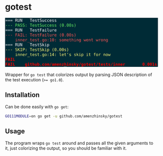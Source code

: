 # gotest

![Example](_resources/example.png)

Wrapper for `go test` that colorizes output by parsing JSON description of the test execution (`>= go1.0`).

## Installation

Can be done easily with `go get`:

```bash
GO111MODULE=on go get -u github.com/amenzhinsky/gotest
```

## Usage

The program wraps `go test` around and passes all the given arguments to it, just colorizing the output, so you should be familiar with it. 
